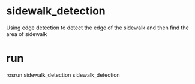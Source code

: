 # sidewalk_detection
Using edge detection to detect the edge of the sidewalk and then find the area of sidewalk

# run
rosrun sidewalk_detection sidewalk_detection
